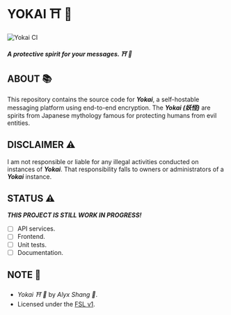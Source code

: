 # YOKAI :shinto_shrine: :japanese_ogre: 

![Yokai CI](https://github.com/alyxshang/yokai/actions/workflows/yokai.yml/badge.svg)

***A protective spirit for your messages. :shinto_shrine: :japanese_ogre:***

## ABOUT :books:

This repository contains the source code for ***Yokai***, a self-hostable 
messaging platform using end-to-end encryption. The ***Yokai (妖怪)*** are 
spirits from Japanese mythology famous for protecting humans from evil 
entities.

## DISCLAIMER :warning:

I am not responsible or liable for any illegal activities conducted on 
instances of ***Yokai***. That responsibility falls to owners or 
administrators of a ***Yokai*** instance.

## STATUS :warning:

***THIS PROJECT IS STILL WORK IN PROGRESS!***

- [ ] API services.
- [ ] Frontend.
- [ ] Unit tests.
- [ ] Documentation.

## NOTE :scroll:

- *Yokai :shinto_shrine: :japanese_ogre:* by *Alyx Shang :black_heart:*.
- Licensed under the [FSL v1](https://github.com/alyxshang/fair-software-license).
